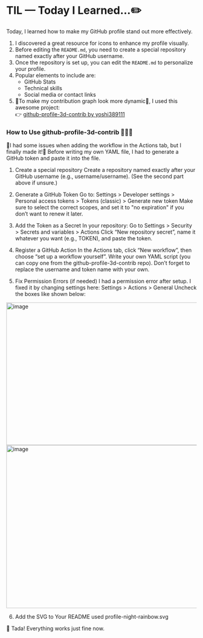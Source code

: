 # TIL — Today I Learned...✏️


Today, I learned how to make my GitHub profile stand out more effectively.

1. I discovered a great resource for icons to enhance my profile visually.
2. Before editing the `README.md`, you need to create a special repository named exactly after your GitHub username.
3. Once the repository is set up, you can edit the `README.md` to personalize your profile.
4. Popular elements to include are:
   - GitHub Stats
   - Technical skills
   - Social media or contact links
5. 🌱To make my contribution graph look more dynamic🌱, I used this awesome project:  
   👉 [github-profile-3d-contrib by yoshi389111](https://github.com/yoshi389111/github-profile-3d-contrib)

### How to Use github-profile-3d-contrib 🧩🌈🎨
🔧I had some issues when adding the workflow in the Actions tab, but I finally made it!🔧
Before writing my own YAML file, I had to generate a GitHub token and paste it into the file.

1. Create a special repository
Create a repository named exactly after your GitHub username (e.g., username/username).
(See the second part above if unsure.)

2. Generate a GitHub Token
Go to:
Settings > Developer settings > Personal access tokens > Tokens (classic) > Generate new token
Make sure to select the correct scopes, and set it to "no expiration" if you don’t want to renew it later.

3. Add the Token as a Secret
In your repository:
Go to Settings > Security > Secrets and variables > Actions
Click “New repository secret”, name it whatever you want (e.g., TOKEN), and paste the token.

4. Register a GitHub Action
In the Actions tab, click “New workflow”, then choose “set up a workflow yourself”.
Write your own YAML script (you can copy one from the github-profile-3d-contrib repo).
Don’t forget to replace the username and token name with your own.

5. Fix Permission Errors (if needed)
I had a permission error after setup.
I fixed it by changing settings here:
Settings > Actions > General
Uncheck the boxes like shown below:

<img width="606" height="377" alt="image" src="https://github.com/user-attachments/assets/b641b4e1-67d2-42b6-8585-6cb91cf09062" /> <img width="576" height="431" alt="image" src="https://github.com/user-attachments/assets/2f4e1d69-0cff-4e18-bc5e-0b246e6941fc" />

6. Add the SVG to Your README
used profile-night-rainbow.svg

🎉 Tada! Everything works just fine now.
